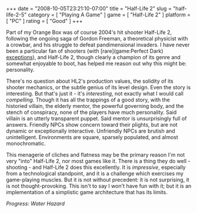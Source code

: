 +++
date = "2008-10-05T23:21:10-07:00"
title = "Half-Life 2"
slug = "half-life-2-5"
category = [ "Playing A Game" ]
game = [ "Half-Life 2" ]
platform = [ "PC" ]
rating = [ "Good" ]
+++

Part of my Orange Box was of course 2004's hit shooter Half-Life 2, following the ongoing saga of Gordon Freeman, a theoretical physicist with a crowbar, and his struggle to defeat pandimensional invaders.  I have never been a particular fan of shooters (with [rare](game:Perfect Dark) [exceptions](game:BioShock)), and Half-Life 2, though clearly a champion of its genre and somewhat enjoyable to boot, has helped me reason out why this might be: personality.

There's no question about HL2's production values, the solidity of its shooter mechanics, or the subtle genius of its level design.  Even the story is interesting.  But that's just it - it's <i>interesting</i>, not exactly what I would call <i>compelling</i>.  Though it has all the trappings of a good story, with the historied villain, the elderly mentor, the powerful governing body, and the stench of conspiracy, none of the players have much personality.  Said villain is an utterly transparent puppet.  Said mentor is unsurprisingly full of answers.  Friendly NPCs show concern toward their plights, but are not dynamic or exceptionally interactive.  Unfriendly NPCs are brutish and unintelligent.  Environments are square, sparsely populated, and almost monochromatic.

This menagerie of cliches and flatness may be the primary reason I'm not very "into" Half-Life 2, nor most games like it.  There is a thing they do well - shooting - and Half-Life 2 does this excellently.  It is <i>impressive</i>, especially from a technological standpoint, and it is a challenge which exercises my game-playing muscles.  But it is not without precedent: it is not surprising, it is not thought-provoking.  This isn't to say I won't have fun with it; but it is an implementation of a simplistic game architecture that has its limits.

<i>Progress: Water Hazard</i>